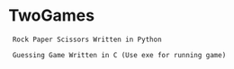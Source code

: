 # TwoGames
<p style="font-style:Helvetica;"><code> Rock Paper Scissors Written in Python </code> </p>
<code> Guessing Game Written in C (Use exe for running game) </code>
